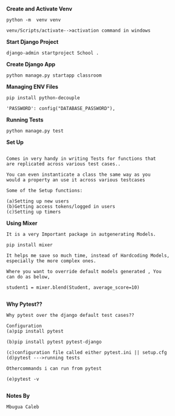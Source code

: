 **Create and Activate Venv**

```
python -m  venv venv

venv/Scripts/activate-->activation command in windows

```

**Start Django Project**

```
django-admin startproject School .

```

**Create Django App**

```
python manage.py startapp classroom

```

**Managing ENV Files**

```
pip install python-decouple

'PASSWORD': config("DATABASE_PASSWORD"),

```

**Running Tests**

```
python manage.py test

```

**Set Up**

```

Comes in very handy in writing Tests for functions that
are replicated across various test cases..

You can even instanticate a class the same way as you
would a property an use it across various testcases

Some of the Setup functions:

(a)Setting up new users
(b)Getting access tokens/logged in users
(c)Setting up timers

```

**Using Mixer**

```
It is a very Important package in autgenerating Models.

pip install mixer

It helps me save so much time, instead of Hardcoding Models,
especially the more complex ones.

Where you want to override default models generated , You
can do as below,

student1 = mixer.blend(Student, average_score=10)


```

**Why Pytest??**

```
Why pytest over the django default test cases??

Configuration
(a)pip install pytest

(b)pip install pytest pytest-django

(c)configuration file called either pytest.ini || setup.cfg
(d)pytest --->running tests

Othercommands i can run from pytest

(e)pytest -v


```

**Notes By**

```
Mbugua Caleb

```
